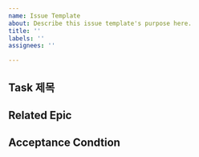 ```yaml
---
name: Issue Template
about: Describe this issue template's purpose here.
title: ''
labels: ''
assignees: ''

---
```


## Task 제목


## Related Epic


## Acceptance Condtion
